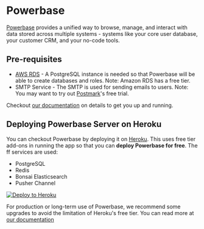 # Powerbase

[Powerbase](https://trypowerbase.com) provides a unified way to browse, manage, and interact with data stored across multiple systems - systems like your core user database, your customer CRM, and your no-code tools.

## Pre-requisites

- [AWS RDS](https://aws.amazon.com/rds/free/) - A PostgreSQL instance is needed so that Powerbase will be able to create databases and roles. Note: Amazon RDS has a free tier.
- SMTP Service - The SMTP is used for sending emails to users. Note: You may want to try out [Postmark](https://postmarkapp.com/)'s free trial.

Checkout [our documentation](https://powerbase.notaku.site/Deploying-Powerbase-to-Heroku-Vercel-c3f24a07f9c84929a625faa971961984) on details to get you up and running.

## Deploying Powerbase Server on Heroku

You can checkout Powerbase by deploying it on [Heroku](https://heroku.com). This uses free tier add-ons in running the app so that you can **deploy Powerbase for free**. The ff services are used:
- PostgreSQL
- Redis
- Bonsai Elasticsearch
- Pusher Channel

[![Deploy to Heroku](https://www.herokucdn.com/deploy/button.svg)](https://heroku.com/deploy)

For production or long-term use of Powerbase, we recommend some upgrades to avoid the limitation of Heroku's free tier. You can read more at [our documentation](https://powerbase.notaku.site/Deploying-Powerbase-to-Heroku-Vercel-c3f24a07f9c84929a625faa971961984)

